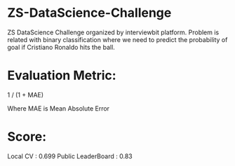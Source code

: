 # ZS-DataScience-Challenge
ZS DataScience Challenge organized by interviewbit platform. Problem is related with binary classification where we need to predict the probability of goal if Cristiano Ronaldo hits the ball.


# Evaluation Metric:
  1 / (1 + MAE)
  
  Where MAE is Mean Absolute Error
  
# Score:
  Local CV : 0.699
  Public LeaderBoard : 0.83
